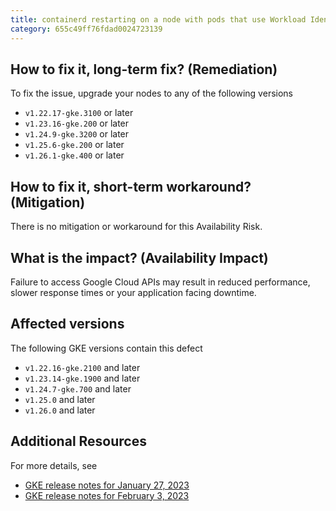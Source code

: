 ```yaml
---
title: containerd restarting on a node with pods that use Workload Identity, might cause failure to access Google Cloud APIs with POD_FINDER_IP_MISMATCH error
category: 655c49ff76fdad0024723139
---
```


## How to fix it, long-term fix? (Remediation)

To fix the issue, upgrade your nodes to any of the following versions

- `v1.22.17-gke.3100` or later
- `v1.23.16-gke.200` or later
- `v1.24.9-gke.3200` or later
- `v1.25.6-gke.200` or later
- `v1.26.1-gke.400` or later

## How to fix it, short-term workaround? (Mitigation)

There is no mitigation or workaround for this Availability Risk.

## What is the impact? (Availability Impact)

Failure to access Google Cloud APIs may result in reduced performance, slower response times or your application facing downtime.

## Affected versions

The following GKE versions contain this defect

- `v1.22.16-gke.2100` and later
- `v1.23.14-gke.1900` and later
- `v1.24.7-gke.700` and later
- `v1.25.0` and later
- `v1.26.0` and later

## Additional Resources

For more details, see

- [GKE release notes for January 27, 2023](https://cloud.google.com/kubernetes-engine/docs/release-notes#January_27_2023)
- [GKE release notes for February 3, 2023](https://cloud.google.com/kubernetes-engine/docs/release-notes#February_03_2023)